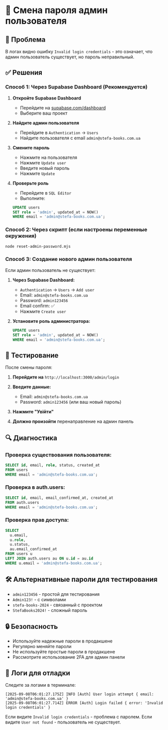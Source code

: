 # 🔐 Смена пароля админ пользователя

## 🚨 Проблема
В логах видно ошибку `Invalid login credentials` - это означает, что админ пользователь существует, но пароль неправильный.

## ✅ Решения

### Способ 1: Через Supabase Dashboard (Рекомендуется)

1. **Откройте Supabase Dashboard**
   - Перейдите на [supabase.com/dashboard](https://supabase.com/dashboard)
   - Выберите ваш проект

2. **Найдите админ пользователя**
   - Перейдите в `Authentication` → `Users`
   - Найдите пользователя с email `admin@stefa-books.com.ua`

3. **Смените пароль**
   - Нажмите на пользователя
   - Нажмите `Update user`
   - Введите новый пароль
   - Нажмите `Update`

4. **Проверьте роль**
   - Перейдите в `SQL Editor`
   - Выполните:
   ```sql
   UPDATE users 
   SET role = 'admin', updated_at = NOW()
   WHERE email = 'admin@stefa-books.com.ua';
   ```

### Способ 2: Через скрипт (если настроены переменные окружения)

```bash
node reset-admin-password.mjs
```

### Способ 3: Создание нового админ пользователя

Если админ пользователь не существует:

1. **Через Supabase Dashboard:**
   - `Authentication` → `Users` → `Add user`
   - Email: `admin@stefa-books.com.ua`
   - Password: `admin123456`
   - Email confirm: ✅
   - Нажмите `Create user`

2. **Установите роль администратора:**
   ```sql
   UPDATE users 
   SET role = 'admin', updated_at = NOW()
   WHERE email = 'admin@stefa-books.com.ua';
   ```

## 🧪 Тестирование

После смены пароля:

1. **Перейдите на** `http://localhost:3000/admin/login`

2. **Введите данные:**
   - Email: `admin@stefa-books.com.ua`
   - Password: `admin123456` (или ваш новый пароль)

3. **Нажмите "Увійти"**

4. **Должно произойти** перенаправление на админ панель

## 🔍 Диагностика

### Проверка существования пользователя:
```sql
SELECT id, email, role, status, created_at 
FROM users 
WHERE email = 'admin@stefa-books.com.ua';
```

### Проверка в auth.users:
```sql
SELECT id, email, email_confirmed_at, created_at
FROM auth.users 
WHERE email = 'admin@stefa-books.com.ua';
```

### Проверка прав доступа:
```sql
SELECT 
  u.email,
  u.role,
  u.status,
  au.email_confirmed_at
FROM users u
LEFT JOIN auth.users au ON u.id = au.id
WHERE u.email = 'admin@stefa-books.com.ua';
```

## 🛠️ Альтернативные пароли для тестирования

- `admin123456` - простой для тестирования
- `Admin123!` - с символами
- `stefa-books-2024` - связанный с проектом
- `StefaBooks2024!` - сложный пароль

## 🔒 Безопасность

- Используйте надежные пароли в продакшене
- Регулярно меняйте пароли
- Не используйте простые пароли в продакшене
- Рассмотрите использование 2FA для админ панели

## 📝 Логи для отладки

Следите за логами в терминале:
```
[2025-09-08T06:01:27.175Z] INFO [Auth] User login attempt { email: 'admin@stefa-books.com.ua' }
[2025-09-08T06:01:27.714Z] ERROR [Auth] Login failed { error: 'Invalid login credentials' }
```

Если видите `Invalid login credentials` - проблема с паролем.
Если видите `User not found` - пользователь не существует.

